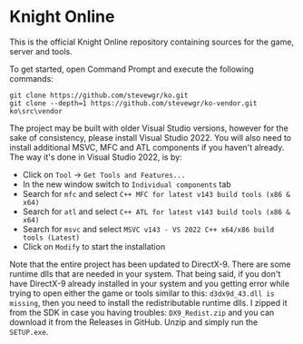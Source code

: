# Knight Online

This is the official Knight Online repository containing sources for the game, server and tools.

To get started, open Command Prompt and execute the following commands:
```
git clone https://github.com/stevewgr/ko.git
git clone --depth=1 https://github.com/stevewgr/ko-vendor.git ko\src\vendor
```

The project may be built with older Visual Studio versions, however for the sake of consistency, please install Visual Studio 2022.
You will also need to install additional MSVC, MFC and ATL components if you haven't already. The way it's done in Visual Studio 2022, is by:
- Click on `Tool` -> `Get Tools and Features...`
- In the new window switch to `Individual components` tab
- Search for `mfc` and select `C++ MFC for latest v143 build tools (x86 & x64)`
- Search for `atl` and select `C++ ATL for latest v143 build tools (x86 & x64)`
- Search for `msvc` and select `MSVC v143 - VS 2022 C++ x64/x86 build tools (Latest)`
- Click on `Modify` to start the installation

Note that the entire project has been updated to DirectX-9. There are some runtime dlls that are needed in your system. That being said, if you don't have DirectX-9 already installed in your system and you getting error while trying to open either the game or tools similar to this: `d3dx9d_43.dll is missing`, then you need to install the redistributable runtime dlls. I zipped it from the SDK in case you having troubles: `DX9_Redist.zip` and you can download it from the Releases in GitHub. Unzip and simply run the `SETUP.exe`.
